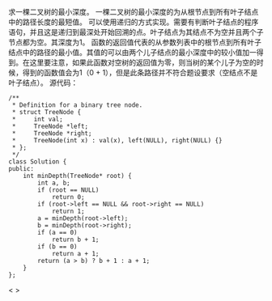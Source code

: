 求一棵二叉树的最小深度。
一棵二叉树的最小深度的为从根节点到所有叶子结点中的路径长度的最短值。
可以使用递归的方式实现。需要有判断叶子结点的程序语句，并且这是递归到最深处开始回溯的点。叶子结点为其结点不为空并且两个子节点都为空。其深度为1。
函数的返回值代表的从参数列表中的根节点到所有叶子结点中的路径的最小值。其值的可以由两个儿子结点的最小深度中的较小值加一得到。在这里要注意，如果此函数对空树的返回值为零，则当树的某个儿子为空的时候，得到的函数值会为1（0 + 1），但是此条路径并不符合题设要求（空结点不是叶子结点）。
源代码：
```
/**
 * Definition for a binary tree node.
 * struct TreeNode {
 *     int val;
 *     TreeNode *left;
 *     TreeNode *right;
 *     TreeNode(int x) : val(x), left(NULL), right(NULL) {}
 * };
 */
class Solution {
public:
    int minDepth(TreeNode* root) {
        int a, b;
        if (root == NULL)
            return 0;
        if (root->left == NULL && root->right == NULL)
            return 1;
        a = minDepth(root->left);
        b = minDepth(root->right);
        if (a == 0)
            return b + 1;
        if (b == 0)
            return a + 1;
        return (a > b) ? b + 1 : a + 1;
    }
};
```
< >